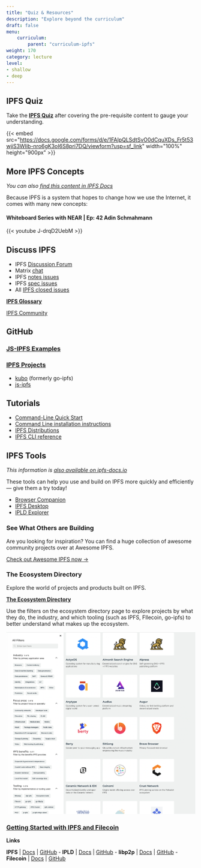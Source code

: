 ```yaml
---
title: "Quiz & Resources"
description: "Explore beyond the curriculum"
draft: false
menu:
    curriculum:
        parent: "curriculum-ipfs"
weight: 170
category: lecture
level:
- shallow
- deep
---
```

## IPFS Quiz

Take the [**IPFS Quiz**](https://docs.google.com/forms/d/e/1FAIpQLSdtSvO0dCquXDs_Fr5t53wjiS3WIib-nro6gK3oI6S8pri7DQ/viewform?usp=sf_link) after covering the pre-requisite content to gauge your understanding.

{{< embed src="https://docs.google.com/forms/d/e/1FAIpQLSdtSvO0dCquXDs_Fr5t53wjiS3WIib-nro6gK3oI6S8pri7DQ/viewform?usp=sf_link" width="100%" height="900px" >}}

## More IPFS Concepts
_You can also [find this content in IPFS Docs](https://docs.ipfs.io/concepts/)_

Because IPFS is a system that hopes to change how we use the Internet, it comes with many new concepts:

#### Whiteboard Series with NEAR | Ep: 42 Adin Schmahmann

{{< youtube J-drqD2UebM >}}

## Discuss IPFS
* IPFS [Discussion Forum](https://discuss.ipfs.io/)
* Matrix [chat](https://matrix.to/#/#lobby:ipfs.io)
* IPFS [notes issues](https://github.com/ipfs/notes/issues)
* IPFS [spec issues](https://github.com/ipfs/specs/issues)
* All [IPFS closed issues](https://github.com/ipfs/ipfs/issues?q=is%3Aissue+is%3Aclosed)


**[IPFS Glossary](https://docs.ipfs.io/concepts/glossary/)**

[IPFS Community](https://docs.ipfs.io/community/#community)

## GitHub

### [JS-IPFS Examples](https://github.com/ipfs-examples)

### [IPFS Projects](https://github.com/ipfs)
* [kubo](https://github.com/ipfs/kubo) (formerly go-ipfs)
* [js-ipfs](https://github.com/ipfs/js-ipfs)

## Tutorials

* [Command-Line Quick Start](https://docs.ipfs.io/how-to/command-line-quick-start/#prerequisites)
* [Command Line installation instructions](https://docs.ipfs.io/install/command-line/#system-requirements)
* [IPFS Distributions](https://dist.ipfs.io/#kubo)
* [IPFS CLI reference](https://docs.ipfs.io/reference/cli/#ipfs)

## IPFS Tools
_This information is [also available on ipfs-docs.io](https://docs.ipfs.io/)_

These tools can help you use and build on IPFS more quickly and efficiently — give them a try today!

* [Browser Companion](https://github.com/ipfs-shipyard/ipfs-companion)
* [IPFS Desktop](https://github.com/ipfs-shipyard/ipfs-desktop)
* [IPLD Explorer](https://explore.ipld.io/)


### See What Others are Building

Are you looking for inspiration? You can find a huge collection of awesome community projects over at Awesome IPFS.

[Check out Awesome IPFS now →](https://awesome.ipfs.io/)

### The Ecosystem Directory

Explore the world of projects and products built on IPFS.

**[The Ecosystem Directory](https://ecosystem.ipfs.io/)**

Use the filters on the ecosystem directory page to explore projects by what they do, the industry, and which tooling (such as IPFS, FIlecoin, go-ipfs) to better understand what makes up the ecosystem.

![Ecosystem Directory Filter](ecosystem.png)

### [Getting Started with IPFS and Filecoin](https://protocollabs.notion.site/Getting-started-with-IPFS-Filecoin-173c73d4d8d64765a42058594bc46bb7)

**Links**

**IPFS** | [Docs](https://docs.ipfs.io) | [GitHub](https://github.com/ipfs) - **IPLD** | [Docs](https://ipld.io/docs/) | [GitHub](https://github.com/ipld) - **libp2p** | [Docs](https://docs.libp2p.io) | [GitHub](https://github.com/libp2p) - **Filecoin** | [Docs](https://docs.filecoin.io) | [GitHub](https://github.com/filecoin-project)

<!--
##IPFS Glossary Does this exist?-->
